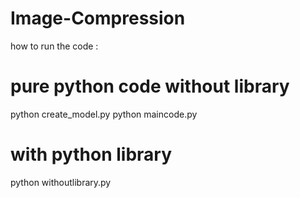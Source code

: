 # Image-Compression


how to run the code : 
  # pure python code without library
  
  python create_model.py
  python maincode.py
  
  # with python library 
  
  python withoutlibrary.py
  
  
